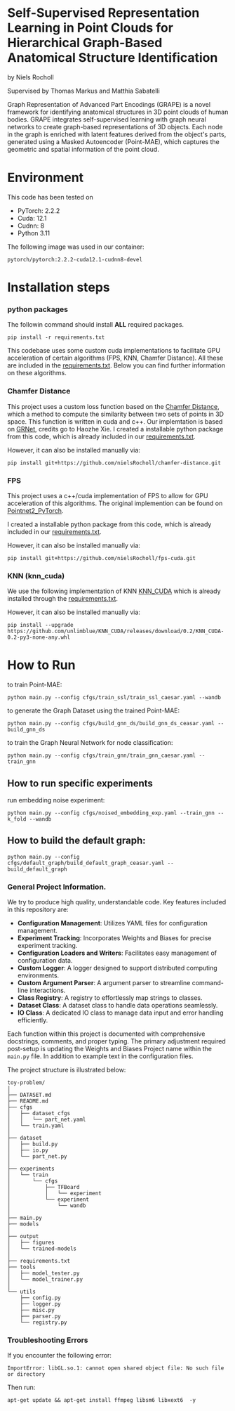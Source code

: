 # Self-Supervised Representation Learning in Point Clouds for Hierarchical Graph-Based Anatomical Structure Identification
by Niels Rocholl

Supervised by Thomas Markus and Matthia Sabatelli

Graph Representation of Advanced Part Encodings (GRAPE) is a novel framework for identifying anatomical structures in 3D point clouds of human bodies. GRAPE integrates self-supervised learning with graph neural networks to create graph-based representations of 3D objects. Each node in the graph is enriched with latent features derived from the object's parts, generated using a Masked Autoencoder (Point-MAE), which captures the geometric and spatial information of the point cloud.

<!-- I use an MAE approach, similar to [PointMAE](https://github.com/Pang-Yatian/Point-MAE) for SSL.  -->

# Environment
This code has been tested on
- PyTorch: 2.2.2
- Cuda: 12.1
- Cudnn: 8
- Python 3.11

The following image was used in our container: 
```
pytorch/pytorch:2.2.2-cuda12.1-cudnn8-devel
```

# Installation steps

### python packages
The followin command should install **ALL** required packages. 

```
pip install -r requirements.txt
```

This codebase uses some custom cuda implementations to facilitate GPU acceleration of certain algorithms (FPS, KNN, Chamfer Distance). All these are included in the [requirements.txt](requirements.txt). Below you can find further information on these algorithms. 

### Chamfer Distance

This project uses a custom loss function based on the [Chamfer Distance](https://arxiv.org/pdf/1612.00603.pdf), which a method to compute the similarity between two sets of points in 3D space. This function is written in cuda and c++. Our implemtation is based on [GRNet](https://github.com/hzxie/GRNet/tree/master/extensions/chamfer_dist), credits go to Haozhe Xie.
I created a installable python package from this code, which is already included in our [requirements.txt](requirements.txt). 

However, it can also be installed manually via:

```
pip install git+https://github.com/nielsRocholl/chamfer-distance.git
```

### FPS

This project uses a c++/cuda implementation of FPS to allow for GPU acceleration of this algorithms. The original implemention can be found on [Pointnet2_PyTorch](https://github.com/erikwijmans/Pointnet2_PyTorch/tree/master/pointnet2_ops_lib). 

I created a installable python package from this code, which is already included in our [requirements.txt](requirements.txt). 

However, it can also be installed manually via:

```
pip install git+https://github.com/nielsRocholl/fps-cuda.git
```

### KNN (knn_cuda)

We use the following implementation of KNN [KNN_CUDA](https://github.com/unlimblue/KNN_CUDA) which is already installed through the [requirements.txt](requirements.txt). 

However, it can also be installed manually via:

```
pip install --upgrade https://github.com/unlimblue/KNN_CUDA/releases/download/0.2/KNN_CUDA-0.2-py3-none-any.whl
```

# How to Run

to train Point-MAE:
```
python main.py --config cfgs/train_ssl/train_ssl_caesar.yaml --wandb
```

to generate the Graph Dataset using the trained Point-MAE:
```
python main.py --config cfgs/build_gnn_ds/build_gnn_ds_ceasar.yaml --build_gnn_ds
```

to train the Graph Neural Network for node classification:
```
python main.py --config cfgs/train_gnn/train_gnn_caesar.yaml --train_gnn
```

## How to run specific experiments

run embedding noise experiment:
```
python main.py --config cfgs/noised_embedding_exp.yaml --train_gnn --k_fold --wandb
```

## How to build the default graph:

```
python main.py --config cfgs/default_graph/build_default_graph_ceasar.yaml --build_default_graph
```

### General Project Information.

We try to produce high quality, understandable code. Key features included in this repository are:

- **Configuration Management**: Utilizes YAML files for configuration management.
- **Experiment Tracking**: Incorporates Weights and Biases for precise experiment tracking.
- **Configuration Loaders and Writers**: Facilitates easy management of configuration data.
- **Custom Logger**: A logger designed to support distributed computing environments.
- **Custom Argument Parser**: A argument parser to streamline command-line interactions.
- **Class Registry**: A registry to effortlessly map strings to classes.
- **Dataset Class**: A dataset class to handle data operations seamlessly.
- **IO Class**: A dedicated IO class to manage data input and error handling efficiently.

Each function within this project is documented with comprehensive docstrings, comments, and proper typing. The primary adjustment required post-setup is updating the Weights and Biases Project name within the `main.py` file. In addition to example text in the configuration files. 

The project structure is illustrated below:

```plaintext
toy-problem/
│
├── DATASET.md
├── README.md
├── cfgs
│   ├── dataset_cfgs
│   │   └── part_net.yaml
│   └── train.yaml
│
├── dataset
│   ├── build.py
│   ├── io.py
│   └── part_net.py
│
├── experiments
│   └── train
│       └── cfgs
│           ├── TFBoard
│           │   └── experiment
│           └── experiment
│               └── wandb
│
├── main.py
├── models
│
├── output
│   ├── figures
│   └── trained-models
│
├── requirements.txt
├── tools
│   ├── model_tester.py
│   └── model_trainer.py
│
└── utils
    ├── config.py
    ├── logger.py
    ├── misc.py
    ├── parser.py
    └── registry.py
```


### Troubleshooting Errors

If you encounter the following error:
```
ImportError: libGL.so.1: cannot open shared object file: No such file or directory
```

Then run:

```
apt-get update && apt-get install ffmpeg libsm6 libxext6  -y
```
